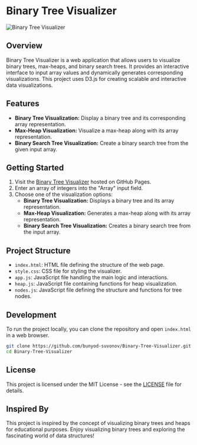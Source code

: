 # Binary Tree Visualizer

![Binary Tree Visualizer](https://bunyod-suvonov.github.io/Binary-Tree-Visualizer/screenshot.png)

## Overview

Binary Tree Visualizer is a web application that allows users to visualize binary trees, max-heaps, and binary search trees. It provides an interactive interface to input array values and dynamically generates corresponding visualizations. This project uses D3.js for creating scalable and interactive data visualizations.

## Features

- **Binary Tree Visualization:** Display a binary tree and its corresponding array representation.
- **Max-Heap Visualization:** Visualize a max-heap along with its array representation.
- **Binary Search Tree Visualization:** Create a binary search tree from the given input array.

## Getting Started

1. Visit the [Binary Tree Visualizer](https://bunyod-suvonov.github.io/Binary-Tree-Visualizer/) hosted on GitHub Pages.
2. Enter an array of integers into the "Array" input field.
3. Choose one of the visualization options:
   - **Binary Tree Visualization:** Displays a binary tree and its array representation.
   - **Max-Heap Visualization:** Generates a max-heap along with its array representation.
   - **Binary Search Tree Visualization:** Creates a binary search tree from the input array.

## Project Structure

- `index.html`: HTML file defining the structure of the web page.
- `style.css`: CSS file for styling the visualizer.
- `app.js`: JavaScript file handling the main logic and interactions.
- `heap.js`: JavaScript file containing functions for heap visualization.
- `nodes.js`: JavaScript file defining the structure and functions for tree nodes.

## Development

To run the project locally, you can clone the repository and open `index.html` in a web browser.

  ```bash
  git clone https://github.com/bunyod-suvonov/Binary-Tree-Visualizer.git
  cd Binary-Tree-Visualizer
 ```

## License

This project is licensed under the MIT License - see the [LICENSE](LICENSE) file for details.

## Inspired By

This project is inspired by the concept of visualizing binary trees and heaps for educational purposes. Enjoy visualizing binary trees and exploring the fascinating world of data structures!
